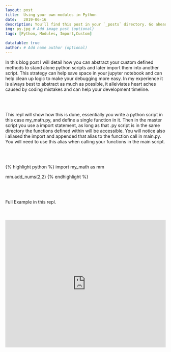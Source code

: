 ```yaml
---
layout: post
title:  Using your own modules in Python
date:   2019-06-16
description: You’ll find this post in your `_posts` directory. Go ahead and edit it and re-build the site to see your changes. # Add post description (optional)
img: py.jpg # Add image post (optional)
tags: [Python, Modules, Import,Custom]

datatable: true
author: # Add name author (optional)
---
```


In this blog post I will detail how you can abstract your custom defined methods to stand alone python scripts and later import them into another script.
This strategy can help save space in your jupyter notebook and can help clean up logic to make your debugging more easy.
In my experience it is always best to abstract as much as possible, it alleiviates heart aches caused by coding mistakes and can help your development timeline.


<br>
<br>

This repl will show how this is done, essentially you write a python script in this case my_math.py, and define a single function in it.
Then in the master script you use a import statement, as long as that .py script is in the same directory the functions defined within will be accessible.
You will notice also i aliased the import and appended that alias to the function call in main.py. You will need to use this alias when calling your functions in the main script.



<br>
<br>

{% highlight python %}
import my_math as mm

mm.add_nums(2,2)
{% endhighlight %}  

<br>
<br>

Full Example in this repl.

<br>
<br>

<iframe height="400px" width="100%" src="https://repl.it/@IanFogelman/FrillyWellwornDownload?lite=true" scrolling="no" frameborder="no" allowtransparency="true" allowfullscreen="true" sandbox="allow-forms allow-pointer-lock allow-popups allow-same-origin allow-scripts allow-modals"></iframe>
